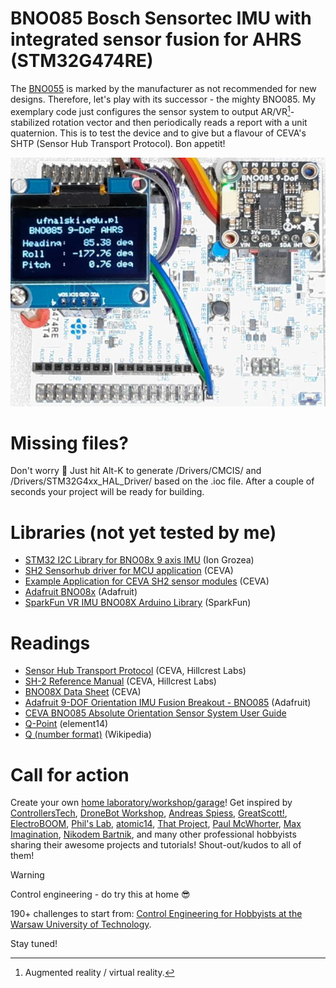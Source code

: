 # BNO085 Bosch Sensortec IMU with integrated sensor fusion for AHRS (STM32G474RE)
The [BNO055](https://github.com/ufnalski/ahrs_bno055_g474re) is marked by the manufacturer as not recommended for new designs. Therefore, let's play with its successor - the mighty BNO085. My exemplary code just configures the sensor system to output AR/VR[^1]-stabilized rotation vector and then periodically reads a report with a unit quaternion. This is to test the device and to give but a flavour of CEVA's SHTP (Sensor Hub Transport Protocol). Bon appetit!

[^1]: Augmented reality / virtual reality.

![BMO085 in action](/Assets/Images/bno085_in_action.jpg)

# Missing files?
Don't worry :slightly_smiling_face: Just hit Alt-K to generate /Drivers/CMCIS/ and /Drivers/STM32G4xx_HAL_Driver/ based on the .ioc file. After a couple of seconds your project will be ready for building.

# Libraries (not yet tested by me)
* [STM32 I2C Library for BNO08x 9 axis IMU](https://www.grozeaion.com/electronics/stm32/stm32-i2c-library-for-bno08x-9-axis-imu) (Ion Grozea)
* [SH2 Sensorhub driver for MCU application](https://github.com/ceva-dsp/sh2) (CEVA)
* [Example Application for CEVA SH2 sensor modules](https://github.com/ceva-dsp/sh2-demo-nucleo) (CEVA)
* [Adafruit BNO08x](https://github.com/adafruit/Adafruit_BNO08x) (Adafruit)
* [SparkFun VR IMU BNO08X Arduino Library](https://github.com/sparkfun/SparkFun_BNO08x_Arduino_Library) (SparkFun)

# Readings
* [Sensor Hub Transport Protocol](https://cdn.sparkfun.com/assets/7/6/9/3/c/Sensor-Hub-Transport-Protocol-v1.7.pdf) (CEVA, Hillcrest Labs)
* [SH-2 Reference Manual](https://www.ceva-ip.com/wp-content/uploads/2019/10/SH-2-Reference-Manual.pdf) (CEVA, Hillcrest Labs)
* [BNO08X Data Sheet](https://www.ceva-ip.com/wp-content/uploads/2019/10/BNO080_085-Datasheet.pdf) (CEVA)
* [Adafruit 9-DOF Orientation IMU Fusion Breakout - BNO085](https://learn.adafruit.com/adafruit-9-dof-orientation-imu-fusion-breakout-bno085) (Adafruit)
* [CEVA BNO085 Absolute Orientation Sensor System User Guide](https://device.report/manual/12339730)
* [Q-Point](https://in.element14.com/q-point-definition) (element14)
* [Q (number format)](https://en.wikipedia.org/wiki/Q_(number_format)) (Wikipedia)

# Call for action
Create your own [home laboratory/workshop/garage](http://ufnalski.edu.pl/control_engineering_for_hobbyists/2024_dzien_popularyzacji_matematyki/Dzien_Popularyzacji_Matematyki_2024.pdf)! Get inspired by [ControllersTech](https://www.youtube.com/@ControllersTech), [DroneBot Workshop](https://www.youtube.com/@Dronebotworkshop), [Andreas Spiess](https://www.youtube.com/@AndreasSpiess), [GreatScott!](https://www.youtube.com/@greatscottlab), [ElectroBOOM](https://www.youtube.com/@ElectroBOOM), [Phil's Lab](https://www.youtube.com/@PhilsLab), [atomic14](https://www.youtube.com/@atomic14), [That Project](https://www.youtube.com/@ThatProject), [Paul McWhorter](https://www.youtube.com/@paulmcwhorter), [Max Imagination](https://www.youtube.com/@MaxImagination), [Nikodem Bartnik](https://www.youtube.com/@nikodembartnik), and many other professional hobbyists sharing their awesome projects and tutorials! Shout-out/kudos to all of them!

> [!WARNING]
> Control engineering - do try this at home :sunglasses:

190+ challenges to start from: [Control Engineering for Hobbyists at the Warsaw University of Technology](http://ufnalski.edu.pl/control_engineering_for_hobbyists/Control_Engineering_for_Hobbyists_list_of_challenges.pdf).

Stay tuned!
